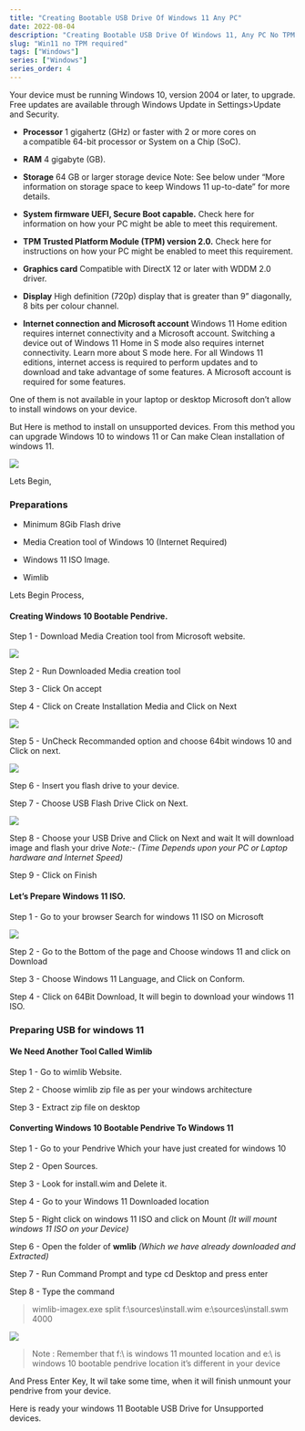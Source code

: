 ```yaml
---
title: "Creating Bootable USB Drive Of Windows 11 Any PC"
date: 2022-08-04
description: "Creating Bootable USB Drive Of Windows 11, Any PC No TPM required for Installation "
slug: "Win11 no TPM required"
tags: ["Windows"]
series: ["Windows"]
series_order: 4
---
```

Your device must be running Windows 10, version 2004 or later, to upgrade. Free updates are available through Windows Update in Settings>Update and Security.

- **Processor** 1 gigahertz (GHz) or faster with 2 or more cores on a compatible 64-bit processor or System on a Chip (SoC).

- **RAM** 4 gigabyte (GB).

- **Storage** 64 GB or larger storage device Note: See below under “More information on storage space to keep Windows 11 up-to-date” for more details.

- **System firmware UEFI, Secure Boot capable.** Check here for information on how your PC might be able to meet this requirement.

- **TPM Trusted Platform Module (TPM) version 2.0.** Check here for instructions on how your PC might be enabled to meet this requirement.

- **Graphics card** Compatible with DirectX 12 or later with WDDM 2.0 driver.

- **Display** High definition (720p) display that is greater than 9” diagonally, 8 bits per colour channel.

- **Internet connection and Microsoft account** Windows 11 Home edition requires internet connectivity and a Microsoft account. Switching a device out of Windows 11 Home in S mode also requires internet connectivity. Learn more about S mode here. For all Windows 11 editions, internet access is required to perform updates and to download and take advantage of some features. A Microsoft account is required for some features.

One of them is not available in your laptop or desktop Microsoft don’t allow to install windows on your device. 

But Here is method to install on unsupported devices. From this method you can upgrade Windows 10 to windows 11 or Can make Clean installation of windows 11.

<img class="Win11" src="img/Snap-feature.gif"/>

Lets Begin,

### Preparations 

- Minimum 8Gib Flash drive 

- Media Creation tool of Windows 10 (Internet Required)

- Windows 11 ISO Image.

- Wimlib

Lets Begin Process,
#### Creating Windows 10 Bootable Pendrive.

Step 1 - Download Media Creation tool from Microsoft website.

<img class="Win11" src="img/Win10-Media-2.png"/>

Step 2 - Run Downloaded Media creation tool

Step 3 - Click On accept

Step 4 - Click on Create Installation Media and Click on Next

<img class="Win11" src="img/Media-installation-3.png"/>

Step 5 - UnCheck Recommanded option and choose 64bit windows 10 and Click on next.

<img class="Win11" src="img/64bit-4.png"/>

Step 6 - Insert you flash drive to your device.

Step 7 - Choose USB Flash Drive Click on Next.

<img class="Win11" src="img/usbflash-5.png"/>

Step 8 - Choose your USB Drive and Click on Next and wait It will download image and flash your drive 
        _Note:- (Time Depends upon your PC or Laptop hardware and Internet Speed)_

Step 9 - Click on Finish

#### Let’s Prepare Windows 11 ISO.

Step 1 - Go to your browser Search for windows 11 ISO on Microsoft 

<img class="Win11" src="img/Windows11-6.png"/>

Step 2 - Go to the Bottom of the page and Choose windows 11 and click on Download

Step 3 - Choose Windows 11 Language, and Click on Conform.

Step 4 - Click on 64Bit Download, It will begin to download your windows 11 ISO.

### Preparing USB for windows 11

#### We Need Another Tool Called Wimlib 
Step 1 - Go to wimlib Website.

Step 2 - Choose wimlib zip file as per your windows architecture 

Step 3 - Extract zip file on desktop

#### Converting  Windows 10 Bootable Pendrive To Windows 11 

Step 1 - Go to your Pendrive Which your have just created for windows 10

Step 2 - Open Sources.

Step 3 - Look for install.wim and Delete it.

Step 4 - Go to your Windows 11 Downloaded location

Step 5 - Right click on windows 11 ISO and click on Mount _(It will mount windows 11 ISO on your Device)_

Step 6 - Open the folder of **wmlib** _(Which we have already downloaded and Extracted)_

Step 7 - Run Command Prompt and type cd Desktop and press enter

Step 8 - Type the command 

> wimlib-imagex.exe split f:\sources\install.wim e:\sources\install.swm 4000 

<img class="Win11" src="img/Cmd-7.png"/>

> Note : Remember that f:\ is windows 11 mounted location and e:\ is windows 10 bootable pendrive location it’s different in your device 

And Press Enter Key, It wil take some time, when it will finish unmount your pendrive from your device. 

Here is ready your windows 11 Bootable USB Drive for Unsupported devices.




